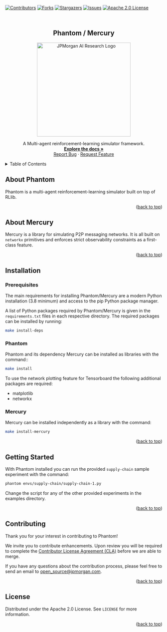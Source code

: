 <div id="top"></div>

[![Contributors][contributors-shield]][contributors-url]
[![Forks][forks-shield]][forks-url]
[![Stargazers][stars-shield]][stars-url]
[![Issues][issues-shield]][issues-url]
[![Apache 2.0 License][license-shield]][license-url]

<br />
<div align="center">
  <h2 align="center">Phantom / Mercury</h2>

  <a href="https://github.com/jpmorganchase/Phantom">
    <img src="phantom/docs/img/ai.png" alt="JPMorgan AI Research Logo" width=300>
  </a>

  <p align="center">
    A Multi-agent reinforcement-learning simulator framework.
    <br />
    <a href="https://github.com/jpmorganchase/Phantom"><strong>Explore the docs »</strong></a>
    <br />
    <a href="https://github.com/jpmorganchase/Phantom/issues">Report Bug</a>
    ·
    <a href="https://github.com/jpmorganchase/Phantom/issues">Request Feature</a>
  </p>
</div>


<details>
  <summary>Table of Contents</summary>
  <ol>
    <li><a href="#about-phantom">About Phantom</a></li>
    <li><a href="#about-mercury">About Mercury</a></li>
    <li><a href="#installation">Installation</a></li>
    <li><a href="#getting-started">Getting Started</a></li>
    <li><a href="#contributing">Contributing</a></li>
    <li><a href="#license">License</a></li>
  </ol>
</details>


## About Phantom

Phantom is a multi-agent reinforcement-learning simulator built on top of RLlib.

<p align="right">(<a href="#top">back to top</a>)</p>


## About Mercury

Mercury is a library for simulating P2P messaging networks. It is all built on
`networkx` primitives and enforces strict observability constraints as a first-class
feature.

<p align="right">(<a href="#top">back to top</a>)</p>


## Installation

### Prerequisites

The main requirements for installing Phantom/Mercury are a modern Python installation
(3.8 minimum) and access to the pip Python package manager.

A list of Python packages required by Phantom/Mercury is given in the
`requirements.txt` files in each respective directory. The required packages can be
installed by running:

```sh
make install-deps
```

### Phantom

Phantom and its dependency Mercury can be installed as libraries with the command::

```sh
make install
```

To use the network plotting feature for Tensorboard the following additional packages
are required:

- matplotlib
- networkx


### Mercury

Mercury can be installed independently as a library with the command:

```sh
make install-mercury
```

<p align="right">(<a href="#top">back to top</a>)</p>


## Getting Started

With Phantom installed you can run the provided `supply-chain` sample experiment
with the command:

```sh
phantom envs/supply-chain/supply-chain-1.py
```

Change the script for any of the other provided experiments in the examples directory.

<p align="right">(<a href="#top">back to top</a>)</p>


## Contributing

Thank you for your interest in contributing to Phantom!

We invite you to contribute enhancements. Upon review you will be required to complete
the [Contributor License Agreement (CLA)](https://github.com/jpmorganchase/cla) before
we are able to merge.

If you have any questions about the contribution process, please feel free to send an
email to [open_source@jpmorgan.com](mailto:open_source@jpmorgan.com).

<p align="right">(<a href="#top">back to top</a>)</p>


## License

Distributed under the Apache 2.0 License. See `LICENSE` for more information.

<p align="right">(<a href="#top">back to top</a>)</p>




[contributors-shield]: https://img.shields.io/github/contributors/jpmorganchase/Phantom.svg?style=for-the-badge
[contributors-url]: https://github.com/jpmorganchase/Phantom/graphs/contributors

[forks-shield]: https://img.shields.io/github/forks/jpmorganchase/Phantom.svg?style=for-the-badge
[forks-url]: https://github.com/jpmorganchase/Phantom/network/members

[stars-shield]: https://img.shields.io/github/stars/jpmorganchase/Phantom.svg?style=for-the-badge
[stars-url]: https://github.com/jpmorganchase/Phantom/stargazers

[issues-shield]: https://img.shields.io/github/issues/jpmorganchase/Phantom.svg?style=for-the-badge
[issues-url]: https://github.com/jpmorganchase/Phantom/issues

[license-shield]: https://img.shields.io/github/license/jpmorganchase/Phantom.svg?style=for-the-badge
[license-url]: https://github.com/jpmorganchase/Phantom/blob/master/LICENSE.txt


<!-- README template used: https://github.com/othneildrew/Best-README-Template -->